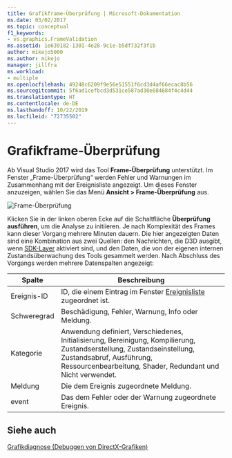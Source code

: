 ```yaml
---
title: Grafikframe-Überprüfung | Microsoft-Dokumentation
ms.date: 03/02/2017
ms.topic: conceptual
f1_keywords:
- vs.graphics.FrameValidation
ms.assetid: 1e639182-1301-4e28-9c1e-b5df732f3f1b
author: mikejo5000
ms.author: mikejo
manager: jillfra
ms.workload:
- multiple
ms.openlocfilehash: 49248c6209f9e56e51551f6cd3d4af66ecac8b56
ms.sourcegitcommit: 5f6ad1cefbcd3d531ce587ad30e684684f4c4d44
ms.translationtype: HT
ms.contentlocale: de-DE
ms.lasthandoff: 10/22/2019
ms.locfileid: "72735502"
---
```

# <a name="graphics-frame-validation"></a>Grafikframe-Überprüfung
<!-- VERSIONLESS -->
Ab Visual Studio 2017 wird das Tool **Frame-Überprüfung** unterstützt.  Im Fenster „Frame-Überprüfung“ werden Fehler und Warnungen im Zusammenhang mit der Ereignisliste angezeigt.  Um dieses Fenster anzuzeigen, wählen Sie das Menü **Ansicht > Frame-Überprüfung** aus.

![Frame-Überprüfung](media/gfx_diag_frame_validation.png)

Klicken Sie in der linken oberen Ecke auf die Schaltfläche **Überprüfung ausführen**, um die Analyse zu initiieren.  Je nach Komplexität des Frames kann dieser Vorgang mehrere Minuten dauern.  Die hier angezeigten Daten sind eine Kombination aus zwei Quellen: den Nachrichten, die D3D ausgibt, wenn [SDK-Layer](/windows/desktop/direct3d11/overviews-direct3d-11-devices-layers) aktiviert sind, und den Daten, die von der eigenen internen Zustandsüberwachung des Tools gesammelt werden. Nach Abschluss des Vorgangs werden mehrere Datenspalten angezeigt:

| **Spalte** | **Beschreibung** |
|------------| - |
| Ereignis-ID | ID, die einem Eintrag im Fenster [Ereignisliste](graphics-event-list.md) zugeordnet ist. |
| Schweregrad | Beschädigung, Fehler, Warnung, Info oder Meldung. |
| Kategorie | Anwendung definiert, Verschiedenes, Initialisierung, Bereinigung, Kompilierung, Zustandserstellung, Zustandseinstellung, Zustandsabruf, Ausführung, Ressourcenbearbeitung, Shader, Redundant und Nicht verwendet. |
| Meldung | Die dem Ereignis zugeordnete Meldung. |
| event | Das dem Fehler oder der Warnung zugeordnete Ereignis. |

## <a name="see-also"></a>Siehe auch
[Grafikdiagnose (Debuggen von DirectX-Grafiken)](visual-studio-graphics-diagnostics.md)
<!-- /VERSIONLESS -->